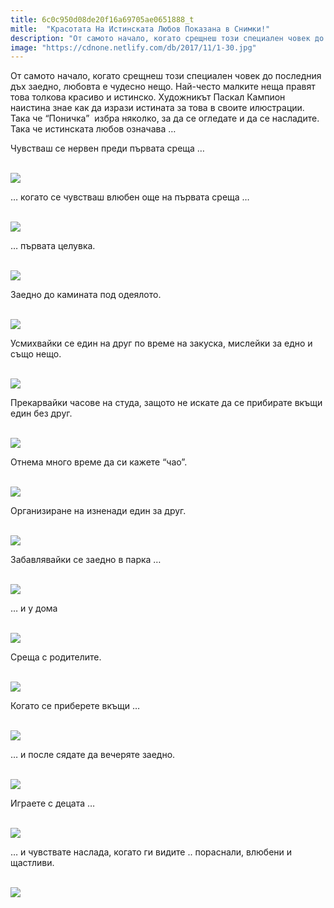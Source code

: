 ```yaml
---
title: 6c0c950d08de20f16a69705ae0651888_t
mitle:  "Красотата На Истинската Любов Показана в Снимки!"
description: "От самото начало, когато срещнеш този специален човек до последния дъх заедно, любовта е чудесно нещо. Най-често малките неща правят това толкова красиво и истинско"
image: "https://cdnone.netlify.com/db/2017/11/1-30.jpg"
---
```


 <p>От самото начало, когато срещнеш този специален човек до последния дъх заедно, любовта е чудесно нещо. Най-често малките неща правят това толкова красиво и истинско. Художникът Паскал Кампион наистина знае как да изрази истината за това в своите илюстрации. Така че “Поничка”  избра няколко, за да се огледате и да се насладите. Така че истинската любов означава …</p>      <p>Чувстваш се нервен преди първата среща …</p> <p> <br/><img src="https://cdnone.netlify.com/db/2017/11/1-30.jpg"/><br/></p> <p>… когато се чувстваш влюбен още на първата среща …</p>      <p> <br/><img src="https://cdnone.netlify.com/db/2017/11/2-29.jpg"/><br/></p> <p>… първата целувка.</p> <p> <br/><img src="https://cdnone.netlify.com/db/2017/11/3-30.jpg"/><br/></p> <p>Заедно до камината под одеялото.</p>      <p> <br/><img src="https://cdnone.netlify.com/db/2017/11/4-30.jpg"/><br/></p> <p>Усмихвайки се един на друг по време на закуска, мислейки за едно и също нещо.</p> <p> <br/><img src="https://cdnone.netlify.com/db/2017/11/5-28.jpg"/><br/></p> <p>Прекарвайки часове на студа, защото не искате да се прибирате вкъщи един без друг.</p> <p> <br/><img src="https://cdnone.netlify.com/db/2017/11/6-30.jpg"/><br/></p> <p>Отнема много време да си кажете “чао”.</p>      <p> <br/><img src="https://cdnone.netlify.com/db/2017/11/7-31.jpg"/><br/></p> <p>Организиране на изненади един за друг.</p> <p> <br/><img src="https://cdnone.netlify.com/db/2017/11/8-31.jpg"/><br/></p> <p>Забавлявайки се заедно в парка …</p>      <p> <br/><img src="https://cdnone.netlify.com/db/2017/11/9-31.jpg"/><br/></p> <p>… и у дома</p> <p> <br/><img src="https://cdnone.netlify.com/db/2017/11/10-31.jpg"/><br/></p> <p>Среща с родителите.</p> <p> <br/><img src="https://cdnone.netlify.com/db/2017/11/11-31.jpg"/><br/></p> <p>Когато се приберете вкъщи …</p> <p> <br/><img src="https://cdnone.netlify.com/db/2017/11/12-29.jpg"/><br/></p> <p>… и после сядате да вечеряте заедно.</p> <p> <br/><img src="https://cdnone.netlify.com/db/2017/11/13-30.jpg"/><br/></p> <p>Играете с децата …</p> <p> <br/><img src="https://cdnone.netlify.com/db/2017/11/14-28.jpg"/><br/></p> <p>… и чувствате наслада, когато ги видите .. пораснали, влюбени и щастливи.</p> <p> <br/><img src="https://cdnone.netlify.com/db/2017/11/15-29.jpg"/><br/></p>       